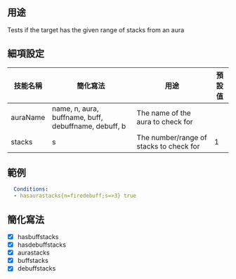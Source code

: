 ## 用途
Tests if the target has the given range of stacks from an aura


## 細項設定

| 技能名稱 | 簡化寫法| 用途 | 預設值 |
|-----------|-----------|----------------------------------------------------------------------|---------|
| auraName  | name, n, aura, buffname, buff, debuffname, debuff, b| The name of the aura to check for ||
| stacks| s | The number/range of stacks to check for | 1   |


## 範例
```yaml
  Conditions:
  - hasaurastacks{n=firedebuff;s=>3} true
```


## 簡化寫法
- [x] hasbuffstacks
- [x] hasdebuffstacks
- [x] aurastacks
- [x] buffstacks
- [x] debuffstacks